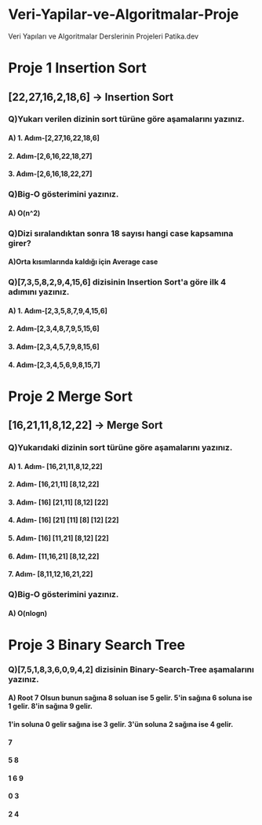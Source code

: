 # Veri-Yapilar-ve-Algoritmalar-Proje
Veri Yapıları ve Algoritmalar Derslerinin Projeleri Patika.dev

# Proje 1 Insertion Sort

## [22,27,16,2,18,6] -> Insertion Sort

### Q)Yukarı verilen dizinin sort türüne göre aşamalarını yazınız.
#### A) 1. Adım-[2,27,16,22,18,6]
####   2. Adım-[2,6,16,22,18,27]
####   3. Adım-[2,6,16,18,22,27]
   
### Q)Big-O gösterimini yazınız.
#### A) O(n^2)

### Q)Dizi sıralandıktan sonra 18 sayısı hangi case kapsamına girer?
#### A)Orta kısımlarında kaldığı için Average case

### Q)[7,3,5,8,2,9,4,15,6] dizisinin Insertion Sort'a göre ilk 4 adımını yazınız.
#### A) 1. Adım-[2,3,5,8,7,9,4,15,6]
####   2. Adım-[2,3,4,8,7,9,5,15,6]
####   3. Adım-[2,3,4,5,7,9,8,15,6]
####   4. Adım-[2,3,4,5,6,9,8,15,7]

# Proje 2 Merge Sort

## [16,21,11,8,12,22] -> Merge Sort

### Q)Yukarıdaki dizinin sort türüne göre aşamalarını yazınız.
#### A) 1. Adım-    [16,21,11,8,12,22]
####    2. Adım-   [16,21,11] [8,12,22]
####    3. Adım-  [16] [21,11] [8,12] [22]
####    4. Adım- [16] [21] [11] [8] [12] [22]
####    5. Adım-  [16] [11,21] [8,12] [22]
####    6. Adım-   [11,16,21] [8,12,22]
####    7. Adım-    [8,11,12,16,21,22]

### Q)Big-O gösterimini yazınız.
#### A) O(nlogn)

# Proje 3 Binary Search Tree

### Q)[7,5,1,8,3,6,0,9,4,2] dizisinin Binary-Search-Tree aşamalarını yazınız.
#### A) Root 7 Olsun bunun sağına 8 soluan ise 5 gelir. 5'in sağına 6 soluna ise 1 gelir. 8'in sağına 9 gelir.
#### 1'in soluna 0 gelir sağına ise 3 gelir. 3'ün soluna 2 sağına ise 4 gelir.

####         7
####       5     8
####    1   6     9
####  0  3
####    2 4




